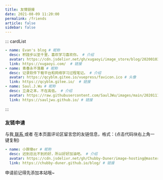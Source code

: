 ```yaml
---
title: 友情链接
date: 2021-08-09 11:20:00
permalink: /friends
article: false
sidebar: false
---
```


<!--
普通卡片列表容器，可用于友情链接、项目推荐、古诗词展示等。
cardList 后面可跟随一个数字表示每行最多显示多少个，选值范围1~4，默认3。在小屏时会根据屏幕宽度减少每行显示数量。
-->
::: cardList
```yaml
- name: Evan's blog # 昵称
  desc: 积跬步以至千里，喜欢学习喜欢你。 # 介绍
  avatar: https://cdn.jsdelivr.net/gh/xugaoyi/image_store/blog/20200103123203.jpg # 头像
  link: https://xugaoyi.com/  # 链接
- name: 青春永不落幕 # 昵称
  desc: 记录软件下载平台和网络学习过程笔记。 # 介绍
  avatar: https://qcyblm.gitee.io/vuepress/favicon.ico # 头像
  link: https://qcyblm.gitee.io/  # 链接
- name: Saul.J.Wu # 昵称
  desc: 立身之本，不在高低。 # 介绍
  avatar: https://raw.githubusercontent.com/SaulJWu/images/main/20201114225611.jpg # 头像
  link: https://sauljwu.github.io/ # 链接
```
:::


### 友链申请

与我[ 联系 ](/about/#联系)或者 在本页面评论区留言您的友链信息，格式：(点击代码块右上角一键复制)


```yaml
- name: 小胖墩er # 昵称
  desc: 迟到总比不到的好，所以好好加油吧。 # 介绍
  avatar: https://cdn.jsdelivr.net/gh/Chubby-Duner/image-hosting@master/blog/logo.jpeg # 头像
  link: https://chubby-duner.github.io/blog/ # 链接
```

申请前记得先添加本站哦~
